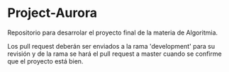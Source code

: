 # Project-Aurora
Repositorio para desarrolar el proyecto final de la materia de Algoritmia.

Los pull request deberán ser enviados a la rama 'development' para su revisión y de la rama se hará el pull request a master cuando se confirme que el proyecto está bien.
